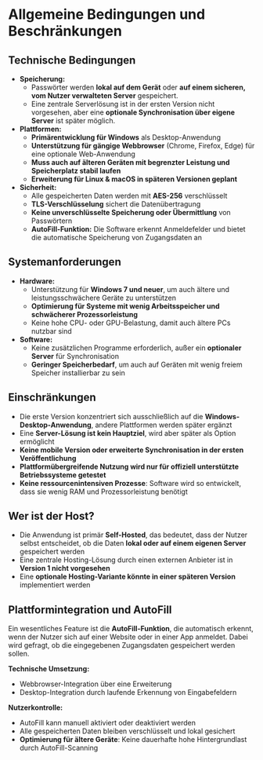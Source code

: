 # Allgemeine Bedingungen und Beschränkungen

## Technische Bedingungen
- **Speicherung:**  
  - Passwörter werden **lokal auf dem Gerät** oder **auf einem sicheren, vom Nutzer verwalteten Server** gespeichert.  
  - Eine zentrale Serverlösung ist in der ersten Version nicht vorgesehen, aber eine **optionale Synchronisation über eigene Server** ist später möglich.  
- **Plattformen:**  
  - **Primärentwicklung für Windows** als Desktop-Anwendung  
  - **Unterstützung für gängige Webbrowser** (Chrome, Firefox, Edge) für eine optionale Web-Anwendung  
  - **Muss auch auf älteren Geräten mit begrenzter Leistung und Speicherplatz stabil laufen**  
  - **Erweiterung für Linux & macOS in späteren Versionen geplant**  
- **Sicherheit:**  
  - Alle gespeicherten Daten werden mit **AES-256** verschlüsselt  
  - **TLS-Verschlüsselung** sichert die Datenübertragung  
  - **Keine unverschlüsselte Speicherung oder Übermittlung** von Passwörtern  
  - **AutoFill-Funktion:** Die Software erkennt Anmeldefelder und bietet die automatische Speicherung von Zugangsdaten an  

## Systemanforderungen
- **Hardware:**  
  - Unterstützung für **Windows 7 und neuer**, um auch ältere und leistungsschwächere Geräte zu unterstützen  
  - **Optimierung für Systeme mit wenig Arbeitsspeicher und schwächerer Prozessorleistung**  
  - Keine hohe CPU- oder GPU-Belastung, damit auch ältere PCs nutzbar sind  
- **Software:**  
  - Keine zusätzlichen Programme erforderlich, außer ein **optionaler Server** für Synchronisation  
  - **Geringer Speicherbedarf**, um auch auf Geräten mit wenig freiem Speicher installierbar zu sein  

## Einschränkungen
- Die erste Version konzentriert sich ausschließlich auf die **Windows-Desktop-Anwendung**, andere Plattformen werden später ergänzt  
- Eine **Server-Lösung ist kein Hauptziel**, wird aber später als Option ermöglicht  
- **Keine mobile Version oder erweiterte Synchronisation in der ersten Veröffentlichung**  
- **Plattformübergreifende Nutzung wird nur für offiziell unterstützte Betriebssysteme getestet**  
- **Keine ressourcenintensiven Prozesse**: Software wird so entwickelt, dass sie wenig RAM und Prozessorleistung benötigt  

## Wer ist der Host?
- Die Anwendung ist primär **Self-Hosted**, das bedeutet, dass der Nutzer selbst entscheidet, ob die Daten **lokal oder auf einem eigenen Server** gespeichert werden  
- Eine zentrale Hosting-Lösung durch einen externen Anbieter ist in **Version 1 nicht vorgesehen**  
- Eine **optionale Hosting-Variante könnte in einer späteren Version** implementiert werden  

## Plattformintegration und AutoFill
Ein wesentliches Feature ist die **AutoFill-Funktion**, die automatisch erkennt, wenn der Nutzer sich auf einer Website oder in einer App anmeldet. Dabei wird gefragt, ob die eingegebenen Zugangsdaten gespeichert werden sollen.  

**Technische Umsetzung:**  
- Webbrowser-Integration über eine Erweiterung  
- Desktop-Integration durch laufende Erkennung von Eingabefeldern  

**Nutzerkontrolle:**  
- AutoFill kann manuell aktiviert oder deaktiviert werden  
- Alle gespeicherten Daten bleiben verschlüsselt und lokal gesichert  
- **Optimierung für ältere Geräte**: Keine dauerhafte hohe Hintergrundlast durch AutoFill-Scanning  
